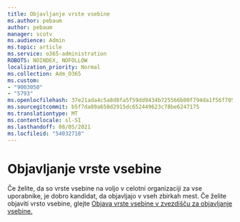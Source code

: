```yaml
---
title: Objavljanje vrste vsebine
ms.author: pebaum
author: pebaum
manager: scotv
ms.audience: Admin
ms.topic: article
ms.service: o365-administration
ROBOTS: NOINDEX, NOFOLLOW
localization_priority: Normal
ms.collection: Adm_O365
ms.custom:
- "9003050"
- "5793"
ms.openlocfilehash: 37e21ada4c5a8d8fa5f59dd9434b725566b00f794da1f56f705e1b9d0b8cfa5b
ms.sourcegitcommit: b5f7da89a650d2915dc652449623c78be6247175
ms.translationtype: MT
ms.contentlocale: sl-SI
ms.lasthandoff: 08/05/2021
ms.locfileid: "54032718"
---
```

# <a name="content-type-publishing"></a>Objavljanje vrste vsebine

Če želite, da so vrste vsebine na voljo v celotni organizaciji za vse uporabnike, je dobro kandidat, da objavljajo v vseh zbirkah mest. Če želite objaviti vrsto vsebine, glejte [Objava vrste vsebine v zvezdišču za objavljanje vsebine.](https://support.office.com/article/publish-a-content-type-from-a-content-publishing-hub-58081155-118d-4e7a-9cc5-d43b5dbb7d02)